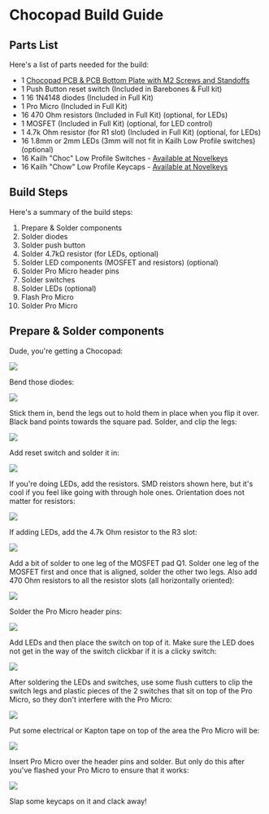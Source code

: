 # Chocopad Build Guide

## Parts List

Here's a list of parts needed for the build:

* 1 [Chocopad PCB & PCB Bottom Plate with M2 Screws and Standoffs](https://keeb.io/collections/frontpage/products/chocopad-16-key-macropad-for-kailh-choc-low-profile-switches)
* 1 Push Button reset switch (Included in Barebones & Full kit)
* 1 16 1N4148 diodes (Included in Full Kit)
* 1 Pro Micro (Included in Full Kit)
* 16 470 Ohm resistors (Included in Full Kit) \(optional, for LEDs\)
* 1 MOSFET (Included in Full Kit) \(optional, for LED control\)
* 1 4.7k Ohm resistor (for R1 slot) (Included in Full Kit) \(optional, for LEDs\)
* 16 1.8mm or 2mm LEDs (3mm will not fit in Kailh Low Profile switches) \(optional\)
* 16 Kailh "Choc" Low Profile Switches - [Available at Novelkeys](https://www.novelkeys.xyz/collections/switches/)
* 16 Kailh "Chow" Low Profile Keycaps - [Available at Novelkeys](https://www.novelkeys.xyz/collections/keycaps/)

## Build Steps

Here's a summary of the build steps:

1. Prepare & Solder components
  1. Solder diodes
  2. Solder push button
  3. Solder 4.7kΩ resistor \(for LEDs, optional\)
  4. Solder LED components \(MOSFET and resistors\) \(optional\)
  5. Solder Pro Micro header pins
2. Solder switches
3. Solder LEDs \(optional\)
4. Flash Pro Micro
5. Solder Pro Micro

## Prepare & Solder components

Dude, you're getting a Chocopad:

![](https://s3.amazonaws.com/docs.keeb.io/assets/images/chocopad/huAjSY6.jpg)

Bend those diodes:

![](https://s3.amazonaws.com/docs.keeb.io/assets/images/chocopad/9a8OGmB.jpg)

Stick them in, bend the legs out to hold them in place when you flip it over. Black band points towards the square pad. Solder, and clip the legs:

![](https://s3.amazonaws.com/docs.keeb.io/assets/images/chocopad/mVlWCSP.jpg)

Add reset switch and solder it in:

![](https://s3.amazonaws.com/docs.keeb.io/assets/images/chocopad/M6FHtw3.jpg)

If you're doing LEDs, add the resistors. SMD reistors shown here, but it's cool if you feel like going with through hole ones. Orientation does not matter for resistors:

![](https://s3.amazonaws.com/docs.keeb.io/assets/images/chocopad/kRlKoXY.jpg)

If adding LEDs, add the 4.7k Ohm resistor to the R3 slot:

![](https://s3.amazonaws.com/docs.keeb.io/assets/images/chocopad/m0LmE0p.jpg)

Add a bit of solder to one leg of the MOSFET pad Q1. Solder one leg of the MOSFET first and once that is aligned, solder the other two legs. Also add 470 Ohm resistors to all the resistor slots (all horizontally oriented):

![](https://s3.amazonaws.com/docs.keeb.io/assets/images/chocopad/8RGevKf.jpg)

Solder the Pro Micro header pins:

![](https://s3.amazonaws.com/docs.keeb.io/assets/images/chocopad/lt8GR2G.jpg)

Add LEDs and then place the switch on top of it. Make sure the LED does not get in the way of the switch clickbar if it is a clicky switch:

![](https://s3.amazonaws.com/docs.keeb.io/assets/images/chocopad/2ZklBbt.jpg)

After soldering the LEDs and switches, use some flush cutters to clip the switch legs and plastic pieces of the 2 switches that sit on top of the Pro Micro, so they don't interfere with the Pro Micro:

![](https://s3.amazonaws.com/docs.keeb.io/assets/images/chocopad/SedSI13.jpg)

Put some electrical or Kapton tape on top of the area the Pro Micro will be:

![](https://s3.amazonaws.com/docs.keeb.io/assets/images/chocopad/aunL0hO.jpg)

Insert Pro Micro over the header pins and solder. But only do this after you've flashed your Pro Micro to ensure that it works:

![](https://s3.amazonaws.com/docs.keeb.io/assets/images/chocopad/G49qh0J.jpg)

Slap some keycaps on it and clack away!
